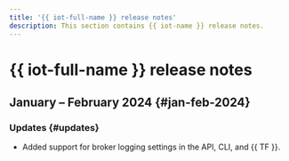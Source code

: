 ```yaml
---
title: '{{ iot-full-name }} release notes'
description: This section contains {{ iot-name }} release notes.
---
```


# {{ iot-full-name }} release notes

## January – February 2024 {#jan-feb-2024}

### Updates {#updates}

* Added support for broker logging settings in the API, CLI, and {{ TF }}.
